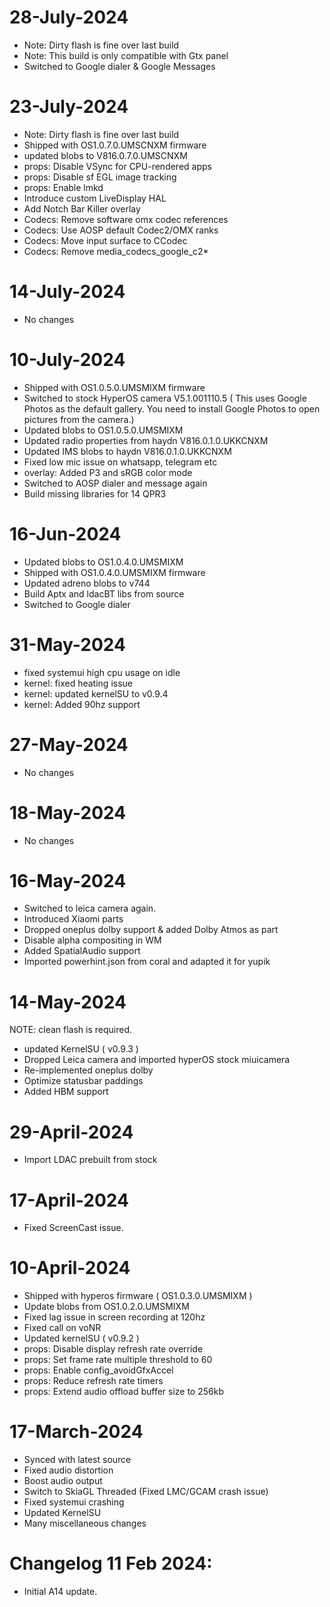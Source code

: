 # 28-July-2024
- Note: Dirty flash is fine over last build
- Note: This build is only compatible with Gtx panel
- Switched to Google dialer & Google Messages

# 23-July-2024
- Note: Dirty flash is fine over last build
- Shipped with OS1.0.7.0.UMSCNXM firmware
- updated blobs to V816.0.7.0.UMSCNXM
- props: Disable VSync for CPU-rendered apps
- props: Disable sf EGL image tracking
- props: Enable lmkd
- Introduce custom LiveDisplay HAL
- Add Notch Bar Killer overlay
- Codecs: Remove software omx codec references
- Codecs: Use AOSP default Codec2/OMX ranks
- Codecs: Move input surface to CCodec	
- Codecs: Remove media_codecs_google_c2*





# 14-July-2024
- No changes

# 10-July-2024
- Shipped with OS1.0.5.0.UMSMIXM firmware
- Switched to stock HyperOS camera V5.1.001110.5 ( This uses Google Photos as the default gallery. You need to install Google Photos to open pictures from the camera.)
- Updated blobs to OS1.0.5.0.UMSMIXM
- Updated radio properties from haydn V816.0.1.0.UKKCNXM
- Updated IMS blobs to haydn V816.0.1.0.UKKCNXM
- Fixed low mic issue on  whatsapp, telegram etc 
- overlay: Added P3 and sRGB color mode
- Switched to AOSP dialer and message again
- Build missing libraries for 14 QPR3

# 16-Jun-2024
- Updated blobs to OS1.0.4.0.UMSMIXM
- Shipped with OS1.0.4.0.UMSMIXM firmware 
- Updated adreno blobs to v744
- Build Aptx and ldacBT libs from source
- Switched to Google dialer

# 31-May-2024
- fixed systemui high cpu usage on idle
- kernel: fixed heating issue
- kernel: updated kernelSU to v0.9.4
- kernel: Added 90hz support

# 27-May-2024
- No changes

# 18-May-2024
- No changes

# 16-May-2024
- Switched to leica camera again.
- Introduced Xiaomi parts
- Dropped oneplus dolby support & added Dolby Atmos as part
- Disable alpha compositing in WM
- Added SpatialAudio support
- Imported powerhint.json from coral and adapted it for yupik

# 14-May-2024

NOTE: clean flash is required.
- updated KernelSU ( v0.9.3 )
- Dropped Leica camera and imported hyperOS stock miuicamera
- Re-implemented oneplus dolby 
- Optimize statusbar paddings
- Added HBM support

# 29-April-2024
- Import LDAC prebuilt from stock

# 17-April-2024
- Fixed ScreenCast issue.

# 10-April-2024
- Shipped with hyperos firmware ( OS1.0.3.0.UMSMIXM ) 
- Update blobs from OS1.0.2.0.UMSMIXM
- Fixed  lag issue in screen recording at 120hz
- Fixed call on voNR 
- Updated kernelSU ( v0.9.2 )
- props: Disable display refresh rate override
- props: Set frame rate multiple threshold to 60
- props: Enable config_avoidGfxAccel
- props: Reduce refresh rate timers
- props: Extend audio offload buffer size to 256kb

# 17-March-2024

- Synced with latest source
- Fixed audio distortion 
- Boost audio output
- Switch to SkiaGL Threaded (Fixed LMC/GCAM crash issue)
- Fixed systemui crashing
- Updated KernelSU
- Many miscellaneous changes

# Changelog 11 Feb 2024:
- Initial A14 update.
